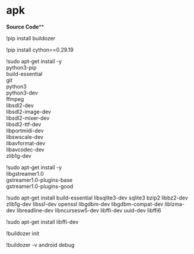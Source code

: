 # apk
**********Source Code************

!pip install buildozer

!pip install cython==0.29.19

!sudo apt-get install -y \
    python3-pip \
    build-essential \
    git \
    python3 \
    python3-dev \
    ffmpeg \
    libsdl2-dev \
    libsdl2-image-dev \
    libsdl2-mixer-dev \
    libsdl2-ttf-dev \
    libportmidi-dev \
    libswscale-dev \
    libavformat-dev \
    libavcodec-dev \
    zlib1g-dev

!sudo apt-get install -y \
    libgstreamer1.0 \
    gstreamer1.0-plugins-base \
    gstreamer1.0-plugins-good

!sudo apt-get install build-essential libsqlite3-dev sqlite3 bzip2 libbz2-dev zlib1g-dev libssl-dev openssl libgdbm-dev libgdbm-compat-dev liblzma-dev libreadline-dev libncursesw5-dev libffi-dev uuid-dev libffi6

!sudo apt-get install libffi-dev

!buildozer init

!buildozer -v android debug
